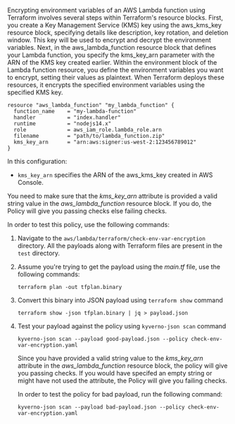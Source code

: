 Encrypting environment variables of an AWS Lambda function using Terraform involves several steps within Terraform's resource blocks. First, you create a Key Management Service (KMS) key using the aws_kms_key resource block, specifying details like description, key rotation, and deletion window. This key will be used to encrypt and decrypt the environment variables. Next, in the aws_lambda_function resource block that defines your Lambda function, you specify the kms_key_arn parameter with the ARN of the KMS key created earlier. Within the environment block of the Lambda function resource, you define the environment variables you want to encrypt, setting their values as plaintext. When Terraform deploys these resources, it encrypts the specified environment variables using the specified KMS key. 


```
resource "aws_lambda_function" "my_lambda_function" {
  function_name    = "my-lambda-function"
  handler          = "index.handler"
  runtime          = "nodejs14.x"
  role             = aws_iam_role.lambda_role.arn
  filename         = "path/to/lambda_function.zip"
  kms_key_arn      = "arn:aws:signer:us-west-2:123456789012"
}
```

In this configuration:

- `kms_key_arn` specifies the ARN of the aws_kms_key created in AWS Console.

You need to make sure that the *kms_key_arn* attribute is provided a valid string value in the *aws_lambda_function* resource block. If you do, the Policy will give you passing checks else failing checks.

In order to test this policy, use the following commands:

1. Navigate to the `aws/lambda/terraform/check-env-var-encryption` directory. All the payloads along with Terraform files are present in the `test` directory.

2. Assume you're trying to get the payload using the *main.tf* file, use the following commands:
   ```
   terraform plan -out tfplan.binary
   ```
3. Convert this binary into JSON payload using `terraform show` command
   ```
   terraform show -json tfplan.binary | jq > payload.json
   ```
4. Test your payload against the policy using `kyverno-json scan` command
   ```
   kyverno-json scan --payload good-payload.json --policy check-env-var-encryption.yaml
   ```
   Since you have provided a valid string value to the *kms_key_arn* attribute in the *aws_lambda_function* resource block, the policy will give you passing checks. If you would have specifed an empty string or might have not used the attribute, the Policy will give you failing checks. 

   In order to test the policy for bad payload, run the following command:
   ```
   kyverno-json scan --payload bad-payload.json --policy check-env-var-encryption.yaml
   ```